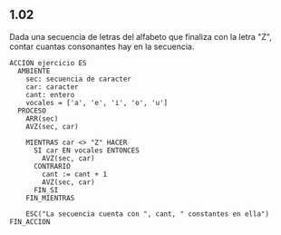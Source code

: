 ## 1.02
Dada una secuencia de letras del alfabeto que finaliza con la letra "Z", contar cuantas consonantes hay en la
secuencia.

```
ACCION ejercicio ES
  AMBIENTE
    sec: secuencia de caracter
    car: caracter
    cant: entero
    vocales = ['a', 'e', 'i', 'o', 'u']
  PROCESO
    ARR(sec)
    AVZ(sec, car)

    MIENTRAS car <> "Z" HACER
      SI car EN vocales ENTONCES
        AVZ(sec, car)
      CONTRARIO
        cant := cant + 1
        AVZ(sec, car)
      FIN_SI
    FIN_MIENTRAS

    ESC("La secuencia cuenta con ", cant, " constantes en ella")
FIN_ACCION
```
